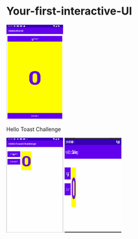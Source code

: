 # Your-first-interactive-UI

<img src="screenshots/hellotoast.gif" width="150px" height="250px">

 Hello Toast Challenge

<img src="screenshots/hellotoastchallenge.gif" width="150px" height="250px">
<img src="screenshots/challenge_land.gif" width="150px" height="250px">
